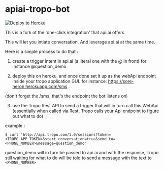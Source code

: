 # apiai-tropo-bot

[![Deploy to Heroku](https://www.herokucdn.com/deploy/button.svg)](https://heroku.com/deploy)

This is a fork of the 'one-click integration' that api.ai offers.

This will let you intiate conversation, And leverage api.ai at the same time.

Here is a simple process to do that :

1. create a trigger intent in api.ai (a literal one with the @ in front)
for instance @question_demo

2. deploy this on heroku, and once done set it up as the webApi endpoint
inside your tropo application GUI.
for instance: https://sore-heron.herokuapp.com/sms

(don't forget the /sms, that's the endpoint the bot listens on)

3. use the Tropo Rest API to send a trigger that will in turn call
this WebApi
(essentially when called via Rest,
Tropo calls your Api endpoint to figure out what to do)

example :

```
$ curl 'http://api.tropo.com/1.0/sessions?token=<TROPO_APP_TOKEN>&start_conversation=true&send_to=<PHONE_NUMBER>&message=question_demo'
```

question_demo will in turn be passed to api.ai and with the response,
Tropo still waiting for what to do will be told to send a message
with the text to `<PHONE_NUMBER>`
